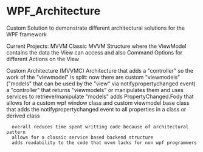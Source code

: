 # WPF_Architecture

Custom Solution to demonstrate different architectural solutions for the WPF framework

Current Projects:
  MVVM
    Classic MVVM Structure where the ViewModel contains the data the View can access and also Command Options for different Actions on the View
    
  Custom Architecture (MVVMC)
    Architecture that adds a "controller" so the work of the "viewmodel" is split:
      now there are custom "viewmodels" ("models" that can be used by the "view" via notifypropertychanged event)
      a "controller" that returns "viewmodels" or manipulates them and uses services to retrieve/manipulate "models"
      adds PropertyChanged.Fody that allows for a custom wpf window class and custom viewmodel base class that adds the notifypropertychanged event to all properties in a class or derived class
      
      overall reduces time spent writting code because of architectural pattern
      allows for a classic service based backend structure
      adds readability to the code that mvvm lacks for non wpf programmers
